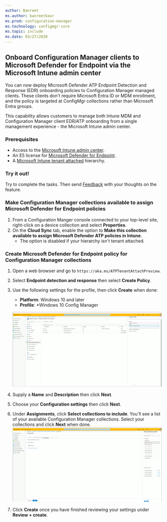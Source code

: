 ```yaml
---
author: Banreet
ms.author: banreetkaur
ms.prod: configuration-manager
ms.technology: configmgr-core
ms.topic: include
ms.date: 03/27/2020
---
```


## <a name="bkmk_atp"></a> Onboard Configuration Manager clients to Microsoft Defender for Endpoint via the Microsoft Intune admin center
<!--5691658-->
You can now deploy Microsoft Defender ATP Endpoint Detection and Response (EDR) onboarding policies to Configuration Manager managed clients. These clients don't require Microsoft Entra ID or MDM enrollment, and the policy is targeted at ConfigMgr collections rather than Microsoft Entra groups.

This capability allows customers to manage both Intune MDM and Configuration Manager client EDR/ATP onboarding from a single management experience - the Microsoft Intune admin center.

### Prerequisites

- Access to the [Microsoft Intune admin center](https://go.microsoft.com/fwlink/?linkid=2109431).
- An E5 license for [Microsoft Defender for Endpoint](/windows/security/threat-protection/microsoft-defender-atp/minimum-requirements#licensing-requirements).
- A [Microsoft Intune tenant attached](/configmgr/core/get-started/2020/technical-preview-2002-2#bkmk_attach) hierarchy.

### Try it out!

Try to complete the tasks. Then send [Feedback](../../technical-preview-2003.md#bkmk_feedback) with your thoughts on the feature.

### Make Configuration Manager collections available to assign Microsoft Defender for Endpoint policies

1. From a Configuration Manger console connected to your top-level site, right-click on a device collection and select **Properties**.
1. On the **Cloud Sync** tab, enable the option to **Make this collection available to assign Microsoft Defender ATP policies in Intune**.
   - The option is disabled if your hierarchy isn't tenant attached.

### Create Microsoft Defender for Endpoint policy for Configuration Manager collections

1. Open a web browser and go to `https://aka.ms/ATPTenantAttachPreview`.
1. Select **Endpoint detection and response** then select **Create Policy**.
1. Use the following settings for the profile, then click **Create** when done:
   - **Platform**: Windows 10 and later
   - **Profile**: *Windows 10 Config Manager

   [![Create policy for Microsoft Defender for Endpoint](../../media/5691658-create-atp-policy.png)](../../media/5691658-create-atp-policy.png#lightbox)
1. Supply a **Name** and **Description** then click **Next**.
1. Choose your **Configuration settings** then click **Next**.
1. Under **Assignments**, click **Select collections to include**. You'll see a list of your available Configuration Manager collections. Select your collections and click **Next** when done.
   [![Assign policy for Microsoft Defender for Endpoint](../../media/5691658-assign-atp-policy.png)](../../media/5691658-assign-atp-policy.png#lightbox)
1. Click **Create** once you have finished reviewing your settings under **Review + create**.
